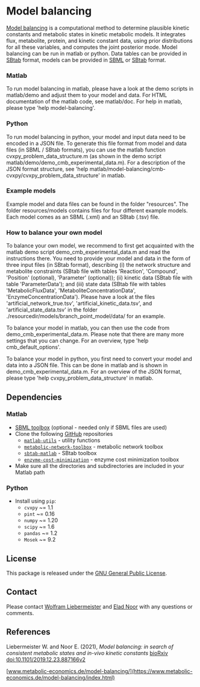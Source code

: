 Model balancing
===============

[Model balancing](https://www.metabolic-economics.de/model-balancing/index.html) is a computational method to determine plausible kinetic constants and metabolic states in kinetic metabolic models. It integrates flux, metabolite, protein, and kinetic constant data, using prior distributions for all these variables, and computes the joint posterior mode.
Model balancing can be run in matlab or python. Data tables can be provided in [SBtab](https://www.sbtab.net) format, models can be provided in  [SBML](http://sbml.org) or  [SBtab](https://www.sbtab.net) format.

### Matlab
To run model balancing in matlab, please have a look at the demo scripts in matlab/demo and adjust them to your model and data. For HTML documentation of the matlab code, see matlab/doc. For help in matlab, please type 'help model-balancing'.

### Python
To run model balancing in python, your model and input data need to be encoded in a JSON file. To generate this file format from model and data files (in SBML / SBtab formats), you can use the matlab function cvxpy_problem_data_structure.m (as shown in the demo script matlab/demo/demo_cmb_experimental_data.m). For a description of the JSON format structure, see 'help matlab/model-balancing/cmb-cvxpy/cvxpy_problem_data_structure' in matlab.

### Example models
Example model and data files can be found in the folder "resources". The folder resources/models contains files for four different example models. Each model comes as an SBML (.xml) and an SBtab (.tsv) file.

### How to balance your own model
To balance your own model, we recommend to first get acquainted with the matlab demo script demo_cmb_experimental_data.m and read the instructions there. You need to provide your model and data in the form of three input files (in SBtab format), describing (i) the network structure and metabolite constraints (SBtab file with tables 'Reaction', 'Compound', 'Position' (optional), 'Parameter' (optional)); (ii) kinetic data (SBtab file with table 'ParameterData'); and (iii) state data (SBtab file with tables 'MetabolicFluxData', 'MetaboliteConcentrationData', 'EnzymeConcentrationData'). Please have a look at the files 'artificial_network_true.tsv', 'artificial_kinetic_data.tsv', and 'artificial_state_data.tsv' in the folder ./resourcedir/models/branch_point_model/data/ for an example.

To balance your model in matlab, you can then use the code from demo_cmb_experimental_data.m. Please note that there are many more settings that you can change. For an overview, type 'help cmb_default_options'.

To balance your model in python, you first need to convert your model and data into a JSON file. This can be done in matlab and is shown in demo_cmb_experimental_data.m. For an overview of the JSON format, please type 'help cvxpy_problem_data_structure' in matlab.

## Dependencies
### Matlab
- [SBML toolbox](http://sbml.org/Software/SBMLToolbox) (optional - needed only if SBML files are used)
- Clone the following [GitHub](https://github.com/liebermeister) repositories
    - [`matlab-utils`](https://github.com/liebermeister/matlab-utils) - utility functions
    - [`metabolic-network-toolbox`](https://github.com/liebermeister/metabolic-network-toolbox) - metabolic network toolbox
    - [`sbtab-matlab`](https://github.com/liebermeister/sbtab-matlab) - SBtab toolbox
    - [`enzyme-cost-minimization`](https://github.com/liebermeister/enzyme-cost-minimization) - enzyme cost minimization toolbox
-  Make sure all the directories and subdirectories are included in your Matlab path
### Python
- Install using `pip`:
    - `cvxpy` ~= 1.1
    - `pint` ~= 0.16
    - `numpy` ~= 1.20
    - `scipy` ~= 1.6
    - `pandas` ~= 1.2
    - `Mosek` ~= 9.2

## License
This package is released under the [GNU General Public License](LICENSE).

## Contact
Please contact [Wolfram Liebermeister](mailto:wolfram.liebermeister@gmail.com) and [Elad Noor](mailto:elad.noor@weizmann.ac.il) with any questions or comments.

## References
Liebermeister W. and Noor E. (2021), *Model balancing: in search of consistent metabolic states and in-vivo kinetic constants*
[bioRxiv doi:10.1101/2019.12.23.887166v2](https://www.biorxiv.org/content/10.1101/2019.12.23.887166v2)

[www.metabolic-economics.de/model-balancing/](https://www.metabolic-economics.de/model-balancing/index.html)